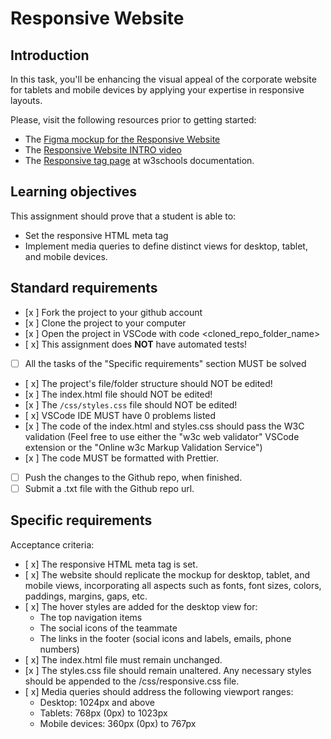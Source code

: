 # Responsive Website

## Introduction

In this task, you'll be enhancing the visual appeal of the corporate website for tablets and mobile devices by applying your expertise in responsive layouts.

Please, visit the following resources prior to getting started:

- The [Figma mockup for the Responsive Website](https://www.figma.com/design/onIbYtgBAXK2ithgviZdF0/Responsive-Website?node-id=0-1&m=dev&t=ldEFp2YUPoQOgefG-1)
- The [Responsive Website INTRO video](https://www.loom.com/share/c4906ee2d0744a06ac667e3ff4a14279?sid=810fcad2-fb13-46d6-a399-d3ee15a088e2)
- The [Responsive tag page](https://www.w3schools.com/html/html_responsive.asp) at w3schools documentation.

## Learning objectives

This assignment should prove that a student is able to:

- Set the responsive HTML meta tag
- Implement media queries to define distinct views for desktop, tablet, and mobile devices.

## Standard requirements

- [x ] Fork the project to your github account
- [x ] Clone the project to your computer
- [x ] Open the project in VSCode with code <cloned_repo_folder_name>
- [ x] This assignment does **NOT** have automated tests!
- [ ] All the tasks of the "Specific requirements" section MUST be solved
- [ x] The project's file/folder structure should NOT be edited!
- [x ] The index.html file should NOT be edited!
- [x ] The `/css/styles.css` file should NOT be edited!
- [ x] VSCode IDE MUST have 0 problems listed
- [x ] The code of the index.html and styles.css should pass the W3C validation (Feel free to use either the "w3c web validator" VSCode extension or the "Online w3c Markup Validation Service")
- [x ] The code MUST be formatted with Prettier.
- [ ] Push the changes to the Github repo, when finished.
- [ ] Submit a .txt file with the Github repo url.

## Specific requirements

Acceptance criteria:

- [ x] The responsive HTML meta tag is set.
- [ x] The website should replicate the mockup for desktop, tablet, and mobile views, incorporating all aspects such as fonts, font sizes, colors, paddings, margins, gaps, etc.
- [ x] The hover styles are added for the desktop view for:
  - The top navigation items
  - The social icons of the teammate
  - The links in the footer (social icons and labels, emails, phone numbers)
- [ x] The index.html file must remain unchanged.
- [x ] The styles.css file should remain unaltered. Any necessary styles should be appended to the /css/responsive.css file.
- [ x] Media queries should address the following viewport ranges:
  - Desktop: 1024px and above
  - Tablets: 768px (0px) to 1023px
  - Mobile devices: 360px (0px) to 767px
